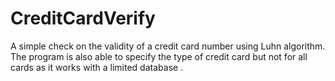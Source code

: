 # CreditCardVerify
A simple check on the validity of a credit card number using Luhn algorithm. The program is also able to specify the type of credit card but not for all cards as it works with a limited database .
